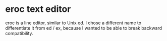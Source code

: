 eroc text editor
================

eroc is a line editor, similar to Unix ed. I chose a different name to
differentiate it from ed / ex, because I wanted to be able to break backward
compatibility.
